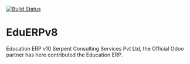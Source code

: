 [![Build Status](https://travis-ci.org/JayVora-SerpentCS/EduERPv8.svg?branch=10.0)](https://travis-ci.org/JayVora-SerpentCS/EduERPv8)

# EduERPv8
Education ERP v10
Serpent Consulting Services Pvt Ltd, the Official Odoo partner has here contributed the Education ERP.
